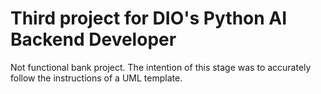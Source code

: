 # Third project for DIO's Python AI Backend Developer
Not functional bank project. The intention of this stage was to accurately follow the instructions of a UML template.

